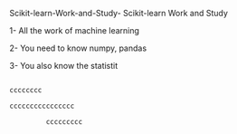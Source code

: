 Scikit-learn-Work-and-Study-
Scikit-learn Work and Study 

1- All the work of machine learning

2- You need to know numpy, pandas
        
3- You also know the statistit                         
                                  
              
                                                                              cccccccc                 
                                                           cccccccccccccccc
                                      
             ccccccccc

                        
